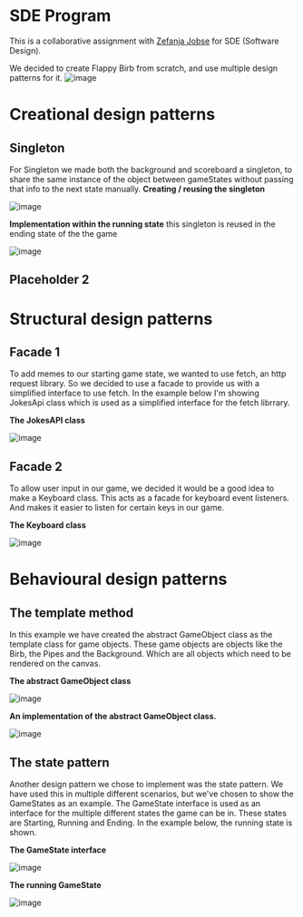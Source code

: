 # SDE Program
This is a collaborative assignment with [Zefanja Jobse](https://github.com/zefanjajobse) for SDE (Software Design).

We decided to create Flappy Birb from scratch, and use multiple design patterns for it.
![image](https://user-images.githubusercontent.com/35202343/149156802-511c651d-85bd-468c-aecb-d6e2301db1e3.png)

# Creational design patterns

## Singleton
For Singleton we made both the background and scoreboard a singleton, to share the same instance of the object between gameStates without passing that info to the next state manually.
**Creating / reusing the singleton**

![image](https://user-images.githubusercontent.com/22680656/150093443-109497fc-5bcd-48a1-91f8-4bf28745ae1e.png)

**Implementation within the running state**
this singleton is reused in the ending state of the the game

![image](https://user-images.githubusercontent.com/22680656/150093510-0c023ca0-80fd-43b8-8aa6-936e7d5ec0d7.png)


## Placeholder 2


# Structural design patterns

## Facade 1
To add memes to our starting game state, we wanted to use fetch, an http request library.
So we decided to use a facade to provide us with a simplified interface to use fetch.
In the example below I'm showing JokesApi class which is used as a simplified interface for the fetch librrary.

**The JokesAPI class**

![image](https://cdn.discordapp.com/attachments/752511704956534804/932952953810210876/unknown.png)

## Facade 2

To allow user input in our game, we decided it would be a good idea to make a Keyboard class.
This acts as a facade for keyboard event listeners. And makes it easier to listen for certain keys in our game.

**The Keyboard class**

![image](https://media.discordapp.net/attachments/752511704956534804/933285811540066335/unknown.png)

# Behavioural design patterns

## The template method
In this example we have created the abstract GameObject class as the template class for game objects.
These game objects are objects like the Birb, the Pipes and the Background. Which are all objects which need to be rendered on the canvas.

**The abstract GameObject class**

![image](https://media.discordapp.net/attachments/752511704956534804/932939786803642388/unknown.png)

**An implementation of the abstract GameObject class.**

![image](https://media.discordapp.net/attachments/752511704956534804/932939046001442876/unknown.png)

## The state pattern
Another design pattern we chose to implement was the state pattern. We have used this in multiple different scenarios, but we've chosen to show the GameStates as an example. The GameState interface is used as an interface for the multiple different states the game can be in. These states are Starting, Running and Ending. In the example below, the running state is shown.

**The GameState interface**

![image](https://media.discordapp.net/attachments/752511704956534804/932941531512451092/unknown.png)

**The running GameState**

![image](https://cdn.discordapp.com/attachments/752511704956534804/932941986682519582/unknown.png)
